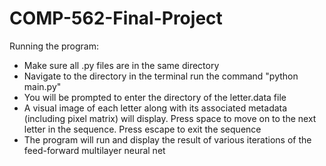 # COMP-562-Final-Project

Running the program: 

- Make sure all .py files are in the same directory 
- Navigate to the directory in the terminal run the command "python main.py"
- You will be prompted to enter the directory of the letter.data file
- A visual image of each letter along with its associated metadata (including pixel matrix) will display. Press space to move on to the    next letter in the sequence. Press escape to exit the sequence
- The program will run and display the result of various iterations of the feed-forward multilayer neural net
